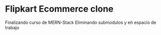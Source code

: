 # Flipkart Ecommerce clone

Finalizando curso de MERN-Stack
Eliminando submodulos y eñ espacio de trabajo
